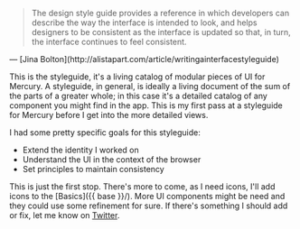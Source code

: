 > The design style guide provides a reference in which developers can describe the way the interface is intended to look, and helps designers to be consistent as the interface is updated so that, in turn, the interface continues to feel consistent.
<div class="u-right">
  <span class="h6 u-caps u-lt-2 u-w700">&mdash; [Jina Bolton](http://alistapart.com/article/writingainterfacestyleguide)</span>
</div>

This is the styleguide, it's a living catalog of modular pieces of UI for Mercury. A styleguide, in general, is ideally a living document of the sum of the parts of a greater whole; in this case it's a detailed catalog of any component you might find in the app. This is my first pass at a styleguide for Mercury before I get into the more detailed views.

I had some pretty specific goals for this styleguide:

- Extend the identity I worked on
- Understand the UI in the context of the browser
- Set principles to maintain consistency

This is just the first stop. There's more to come, as I need icons, I'll add icons to the [Basics]({{ base }}/). More UI components might be need and they could use some refinement for sure. If there's something I should add or fix, let me know on [Twitter](https://twitter.com/charlespeters).
